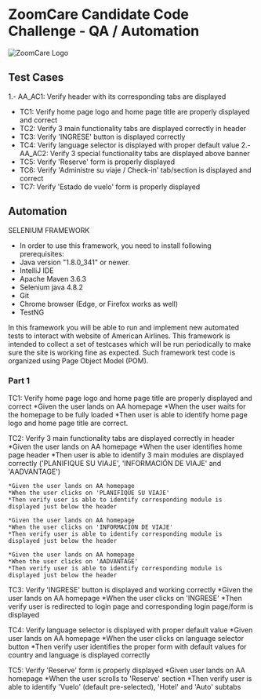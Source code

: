 # ZoomCare Candidate Code Challenge - QA / Automation

![ZoomCare Logo](https://avatars0.githubusercontent.com/u/48925141?s=150)

## Test Cases

1.- AA_AC1: Verify header with its corresponding tabs are displayed
- TC1: Verify home page logo and home page title are properly displayed and correct
- TC2: Verify 3 main functionality tabs are displayed correctly in header
- TC3: Verify 'INGRESE' button is displayed correctly
- TC4: Verify language selector is displayed with proper default value
2.- AA_AC2: Verify 3 special functionality tabs are displayed above banner
- TC5: Verify 'Reserve' form is properly displayed
- TC6: Verify 'Administre su viaje / Check-in' tab/section is displayed and correct
- TC7: Verify 'Estado de vuelo' form is properly displayed

## Automation

SELENIUM FRAMEWORK

- In order to use this framework, you need to install following prerequisites:
- Java version "1.8.0_341" or newer.
- IntelliJ IDE
- Apache Maven 3.6.3
- Selenium java 4.8.2
- Git
- Chrome browser (Edge, or Firefox works as well)
- TestNG

In this framework you will be able to run and implement new automated tests to interact with website of American Airlines. This framework is intended to collect a set of testcases which will be run periodically to make sure
the site is working fine as expected. Such framework test code is organized using Page Object Model (POM).

### Part 1

TC1: Verify home page logo and home page title are properly displayed and correct
    *Given the user lands on AA homepage
    *When the user waits for the homepage to be fully loaded
    *Then user is able to identify home page logo and home page title are correct.

TC2: Verify 3 main functionality tabs are displayed correctly in header
    *Given the user lands on AA homepage
    *When the user identifies home page header
    *Then user is able to identify 3 main modules are displayed correctly ('PLANIFIQUE SU VIAJE', 'INFORMACIÓN DE VIAJE' and 'AADVANTAGE')

    *Given the user lands on AA homepage
    *When the user clicks on 'PLANIFIQUE SU VIAJE'
    *Then verify user is able to identify corresponding module is displayed just below the header

    *Given the user lands on AA homepage
    *When the user clicks on 'INFORMACIÓN DE VIAJE'
    *Then verify user is able to identify corresponding module is displayed just below the header

    *Given the user lands on AA homepage
    *When the user clicks on 'AADVANTAGE'
    *Then verify user is able to identify corresponding module is displayed just below the header

TC3: Verify 'INGRESE' button is displayed and working correctly
    *Given the user lands on AA homepage
    *When the user clicks on 'INGRESE'
    *Then verify user is redirected to login page and corresponding login page/form is displayed

TC4: Verify language selector is displayed with proper default value
    *Given user lands on AA homepage
    *When the user clicks on language selector button
    *Then verify user identifies the proper form with default values for country and language is displayed correctly

TC5: Verify 'Reserve' form is properly displayed
    *Given user lands on AA homepage
    *When the user scrolls to 'Reserve' section
    *Then verify user is able to identify 'Vuelo' (default pre-selected), 'Hotel' and 'Auto' subtabs
